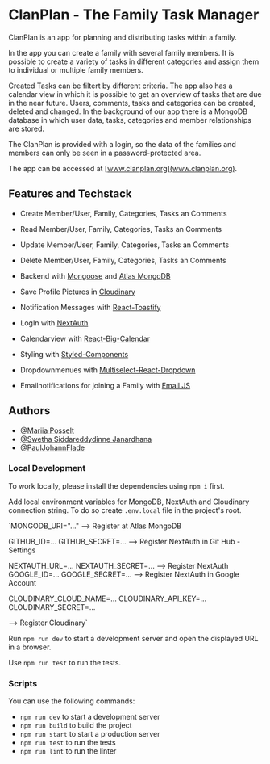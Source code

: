 # ClanPlan - The Family Task Manager

ClanPlan is an app for planning and distributing tasks within a family.

In the app you can create a family with several family members. It is possible to create a variety of tasks in different categories and assign them to individual or multiple family members.

Created Tasks can be filtert by different criteria. The app also has a calendar view in which it is possible to get an overview of tasks that are due in the near future. Users, comments, tasks and categories can be created, deleted and changed. In the background of our app there is a MongoDB database in which user data, tasks, categories and member relationships are stored.

The ClanPlan is provided with a login, so the data of the families and members can only be seen in a password-protected area.

The app can be accessed at [www.clanplan.org](www.clanplan.org).

## Features and Techstack

- Create Member/User, Family, Categories, Tasks an Comments
- Read Member/User, Family, Categories, Tasks an Comments
- Update Member/User, Family, Categories, Tasks an Comments
- Delete Member/User, Family, Categories, Tasks an Comments

- Backend with [Mongoose](https://mongoosejs.com/) and [Atlas MongoDB](https://www.mongodb.com/)
- Save Profile Pictures in [Cloudinary](https://cloudinary.com/)
- Notification Messages with [React-Toastify](https://fkhadra.github.io/react-toastify/introduction/)
- LogIn with [NextAuth](https://next-auth.js.org/)
- Calendarview with [React-Big-Calendar](https://jquense.github.io/react-big-calendar/examples/index.html?path=/story/about-big-calendar--page)
- Styling with [Styled-Components](https://styled-components.com/)
- Dropdownmenues with [Multiselect-React-Dropdown](https://snyk.io/advisor/npm-package/multiselect-react-dropdown#package-footer)
- Emailnotifications for joining a Family with [Email JS](https://www.emailjs.com/)

## Authors

- [@Mariia Posselt](https://github.com/mariiaovs)
- [@Swetha Siddareddydinne Janardhana](https://github.com/SwethaJanardhana)
- [@PaulJohannFlade](https://github.com/PaulJohannFlade)

### Local Development

To work locally, please install the dependencies using `npm i` first.

Add local environment variables for MongoDB, NextAuth and Cloudinary connection string. To do so create `.env.local` file in the project's root.

`MONGODB_URI="..."
--> Register at Atlas MongoDB

GITHUB_ID=...
GITHUB_SECRET=...
--> Register NextAuth in Git Hub - Settings

NEXTAUTH_URL=...
NEXTAUTH_SECRET=...
--> Register NextAuth
GOOGLE_ID=...
GOOGLE_SECRET=...
--> Register NextAuth in Google Account

CLOUDINARY_CLOUD_NAME=...
CLOUDINARY_API_KEY=...
CLOUDINARY_SECRET=...

--> Register Cloudinary`

Run `npm run dev` to start a development server and open the displayed URL in a browser.

Use `npm run test` to run the tests.

### Scripts

You can use the following commands:

- `npm run dev` to start a development server
- `npm run build` to build the project
- `npm run start` to start a production server
- `npm run test` to run the tests
- `npm run lint` to run the linter
